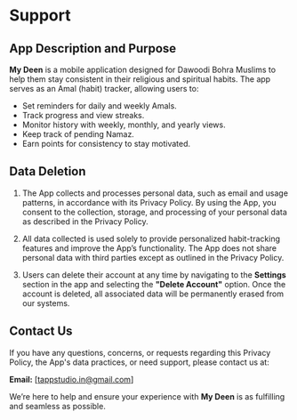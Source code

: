 # Support  

## App Description and Purpose  

**My Deen** is a mobile application designed for Dawoodi Bohra Muslims to help them stay consistent in their religious and spiritual habits. The app serves as an Amal (habit) tracker, allowing users to:  

- Set reminders for daily and weekly Amals.  
- Track progress and view streaks.  
- Monitor history with weekly, monthly, and yearly views.  
- Keep track of pending Namaz.  
- Earn points for consistency to stay motivated.  

## Data Deletion  

1. The App collects and processes personal data, such as email and usage patterns, in accordance with its Privacy Policy. By using the App, you consent to the collection, storage, and processing of your personal data as described in the Privacy Policy.  

2. All data collected is used solely to provide personalized habit-tracking features and improve the App’s functionality. The App does not share personal data with third parties except as outlined in the Privacy Policy.  

3. Users can delete their account at any time by navigating to the **Settings** section in the app and selecting the **"Delete Account"** option. Once the account is deleted, all associated data will be permanently erased from our systems.  

## Contact Us  

If you have any questions, concerns, or requests regarding this Privacy Policy, the App's data practices, or need support, please contact us at:  

**Email:** [tappstudio.in@gmail.com]  

We’re here to help and ensure your experience with **My Deen** is as fulfilling and seamless as possible.  
